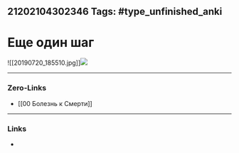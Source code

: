 21202104302346
Tags: #type_unfinished_anki
---
# Еще один шаг

![[20190720_185510.jpg]]<img src='20190720_185623.jpg'/>

---
### Zero-Links
- [[00 Болезнь к Смерти]]
---
### Links
-